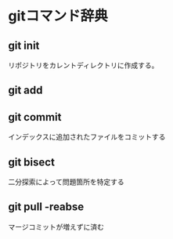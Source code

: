 # gitコマンド辞典

## git init
リポジトリをカレントディレクトリに作成する。

## git add

## git commit
インデックスに追加されたファイルをコミットする

## git bisect
二分探索によって問題箇所を特定する

## git pull -reabse
マージコミットが増えずに済む
